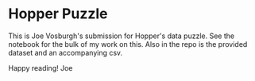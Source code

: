 # Hopper Puzzle

This is Joe Vosburgh's submission for Hopper's data puzzle. See the notebook for the bulk of my work on this. Also in the repo is the provided dataset and an accompanying csv.

Happy reading!
Joe

